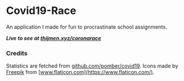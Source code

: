 # Covid19-Race

An application I made for fun to procrastinate school assignments.

***Live to see at [thijmen.xyz/coronarace](https://thijmen.xyz/coronarace/)***

### Credits

Statistics are fetched from [github.com/pomber/covid19](https://github.com/pomber/covid19).
Icons made by [Freepik](https://www.flaticon.com/authors/freepik) from [www.flaticon.com](https://www.flaticon.com/).
